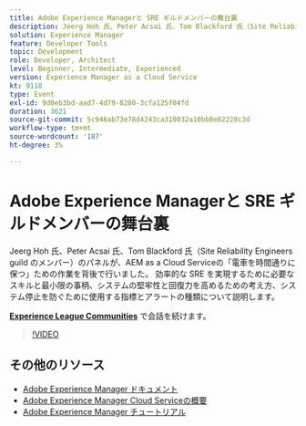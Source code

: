 ```yaml
---
title: Adobe Experience Managerと SRE ギルドメンバーの舞台裏
description: Jeerg Hoh 氏、Peter Acsai 氏、Tom Blackford 氏（Site Reliability Engineers guild のメンバー）のパネルが、AEM as a Cloud Serviceの「電車を時間通りに保つ」ための作業を背後で行いました。 効率的な SRE を実現するために必要なスキルと最小限の事柄、システムの堅牢性と回復力を高めるための考え方、システム停止を防ぐために使用する指標とアラートの種類について説明します。
solution: Experience Manager
feature: Developer Tools
topic: Development
role: Developer, Architect
level: Beginner, Intermediate, Experienced
version: Experience Manager as a Cloud Service
kt: 9118
type: Event
exl-id: 9d0eb3bd-aad7-4d79-8280-3cfa125f04fd
duration: 3621
source-git-commit: 5c946ab73e78d4243ca310032a10bb8e82228c3d
workflow-type: tm+mt
source-wordcount: '187'
ht-degree: 3%

---
```


# Adobe Experience Managerと SRE ギルドメンバーの舞台裏

Jeerg Hoh 氏、Peter Acsai 氏、Tom Blackford 氏（Site Reliability Engineers guild のメンバー）のパネルが、AEM as a Cloud Serviceの「電車を時間通りに保つ」ための作業を背後で行いました。 効率的な SRE を実現するために必要なスキルと最小限の事柄、システムの堅牢性と回復力を高めるための考え方、システム停止を防ぐために使用する指標とアラートの種類について説明します。

**[Experience League Communities](https://adobe.ly/2WoCVOU)** で会話を続けます。

>[!VIDEO](https://video.tv.adobe.com/v/337527/?quality=12&learn=on&hidetitle=true)

## その他のリソース

- [Adobe Experience Manager ドキュメント ](https://experienceleague.adobe.com/docs/experience-manager-cloud-service.html)
- [Adobe Experience Manager Cloud Serviceの概要 ](https://experienceleague.adobe.com/docs/experience-manager-cloud-service/overview/home.html)
- [Adobe Experience Manager チュートリアル](https://experienceleague.adobe.com/docs/experience-manager-tutorials.html)
